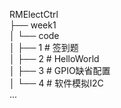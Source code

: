 RMElectCtrl  
├── week1  
│   └── code  
│       ├── 1        # 签到题  
│       ├── 2        # HelloWorld  
│       ├── 3        # GPIO缺省配置  
│       └── 4        # 软件模拟I2C  
...